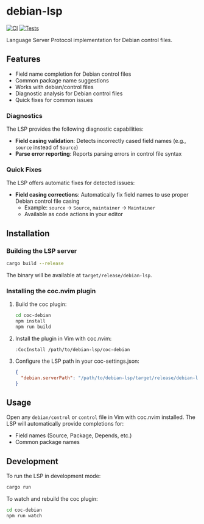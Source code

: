 # debian-lsp

[![CI](https://github.com/jelmer/debian-lsp/actions/workflows/ci.yml/badge.svg)](https://github.com/jelmer/debian-lsp/actions/workflows/ci.yml)
[![Tests](https://github.com/jelmer/debian-lsp/actions/workflows/test.yml/badge.svg)](https://github.com/jelmer/debian-lsp/actions/workflows/test.yml)

Language Server Protocol implementation for Debian control files.

## Features

- Field name completion for Debian control files
- Common package name suggestions
- Works with debian/control files
- Diagnostic analysis for Debian control files
- Quick fixes for common issues

### Diagnostics

The LSP provides the following diagnostic capabilities:

- **Field casing validation**: Detects incorrectly cased field names (e.g., `source` instead of `Source`)
- **Parse error reporting**: Reports parsing errors in control file syntax

### Quick Fixes

The LSP offers automatic fixes for detected issues:

- **Field casing corrections**: Automatically fix field names to use proper Debian control file casing
  - Example: `source` → `Source`, `maintainer` → `Maintainer`
  - Available as code actions in your editor

## Installation

### Building the LSP server

```bash
cargo build --release
```

The binary will be available at `target/release/debian-lsp`.

### Installing the coc.nvim plugin

1. Build the coc plugin:
   ```bash
   cd coc-debian
   npm install
   npm run build
   ```

2. Install the plugin in Vim with coc.nvim:
   ```vim
   :CocInstall /path/to/debian-lsp/coc-debian
   ```

3. Configure the LSP path in your coc-settings.json:
   ```json
   {
     "debian.serverPath": "/path/to/debian-lsp/target/release/debian-lsp"
   }
   ```

## Usage

Open any `debian/control` or `control` file in Vim with coc.nvim installed. The LSP will automatically provide completions for:
- Field names (Source, Package, Depends, etc.)
- Common package names

## Development

To run the LSP in development mode:
```bash
cargo run
```

To watch and rebuild the coc plugin:
```bash
cd coc-debian
npm run watch
```